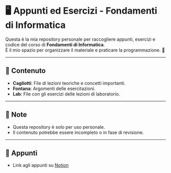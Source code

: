 # 🖥️ Appunti ed Esercizi - Fondamenti di Informatica

Questa è la mia repository personale per raccogliere appunti, esercizi e codice del corso di **Fondamenti di Informatica**.  
È il mio spazio per organizzare il materiale e praticare la programmazione. 🚀

---

## 📂 Contenuto

- **Cagliotti**: File di lezioni teoriche e concetti importanti.  
- **Fontana**: Argomenti delle esercitazioni.  
- **Lab**: File con gli esercizi delle lezioni di laboratorio.  

---

## 📌 Note

- Questa repository è solo per uso personale.  
- Il contenuto potrebbe essere incompleto o in fase di revisione.

---

## 📖 Appunti
- Link agli appunti su [Notion](https://www.notion.so/Fond-Informatica-14c2555b497981709c33d4576d4007ef?pvs=4)
